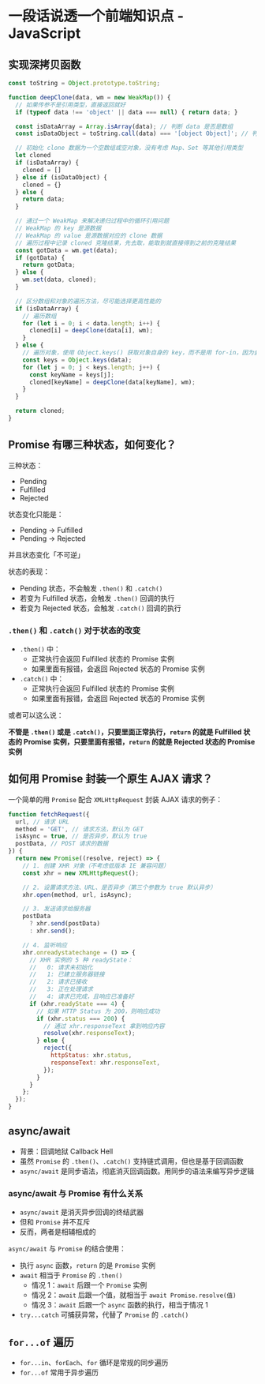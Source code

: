 # 一段话说透一个前端知识点 - JavaScript

## 实现深拷贝函数

```js
const toString = Object.prototype.toString;

function deepClone(data, wm = new WeakMap()) {
  // 如果传参不是引用类型，直接返回就好
  if (typeof data !== 'object' || data === null) { return data; }

  const isDataArray = Array.isArray(data); // 判断 data 是否是数组
  const isDataObject = toString.call(data) === '[object Object]'; // 判断 data 是否是对象

  // 初始化 clone 数据为一个空数组或空对象，没有考虑 Map、Set 等其他引用类型
  let cloned
  if (isDataArray) {
    cloned = []
  } else if (isDataObject) {
    cloned = {}
  } else {
    return data;
  }

  // 通过一个 WeakMap 来解决递归过程中的循环引用问题
  // WeakMap 的 key 是源数据
  // WeakMap 的 value 是源数据对应的 clone 数据
  // 遍历过程中记录 cloned 克隆结果，先去取，能取到就直接得到之前的克隆结果
  const gotData = wm.get(data);
  if (gotData) {
    return gotData;
  } else {
    wm.set(data, cloned);
  }

  // 区分数组和对象的遍历方法，尽可能选择更高性能的
  if (isDataArray) {
    // 遍历数组
    for (let i = 0; i < data.length; i++) {
      cloned[i] = deepClone(data[i], wm);
    }
  } else {
    // 遍历对象，使用 Object.keys() 获取对象自身的 key，而不是用 for-in，因为会遍历原型链
    const keys = Object.keys(data);
    for (let j = 0; j < keys.length; j++) {
      const keyName = keys[j];
      cloned[keyName] = deepClone(data[keyName], wm);
    }
  }

  return cloned;
}
```

## Promise 有哪三种状态，如何变化？

三种状态：

* Pending
* Fulfilled
* Rejected

状态变化只能是：

* Pending -> Fulfilled
* Pending -> Rejected

并且状态变化「不可逆」

状态的表现：

* Pending 状态，不会触发 `.then()` 和 `.catch()`
* 若变为 Fulfilled 状态，会触发 `.then()` 回调的执行
* 若变为 Rejected 状态，会触发 `.catch()` 回调的执行

### `.then()` 和 `.catch()` 对于状态的改变

* `.then()` 中：
  * 正常执行会返回 Fulfilled 状态的 Promise 实例
  * 如果里面有报错，会返回 Rejected 状态的 Promise 实例
* `.catch()` 中：
  * 正常执行会返回 Fulfilled 状态的 Promise 实例
  * 如果里面有报错，会返回 Rejected 状态的 Promise 实例

或者可以这么说：

**不管是 `.then()` 或是 `.catch()`，只要里面正常执行，`return` 的就是 Fulfilled 状态的 Promise 实例，只要里面有报错，`return` 的就是 Rejected 状态的 Promise 实例**

## 如何用 Promise 封装一个原生 AJAX 请求？

一个简单的用 `Promise` 配合 `XMLHttpRequest` 封装 AJAX 请求的例子：

```js
function fetchRequest({
  url, // 请求 URL
  method = 'GET', // 请求方法，默认为 GET
  isAsync = true, // 是否异步，默认为 true
  postData, // POST 请求的数据
}) {
  return new Promise((resolve, reject) => {
    // 1. 创建 XHR 对象（不考虑低版本 IE 兼容问题）
    const xhr = new XMLHttpRequest();

    // 2. 设置请求方法、URL、是否异步（第三个参数为 true 默认异步）
    xhr.open(method, url, isAsync);

    // 3. 发送请求给服务器
    postData
      ? xhr.send(postData)
      : xhr.send();

    // 4. 监听响应
    xhr.onreadystatechange = () => {
      // XHR 实例的 5 种 readyState：
      //   0: 请求未初始化
      //   1: 已建立服务器链接
      //   2: 请求已接收
      //   3: 正在处理请求
      //   4: 请求已完成，且响应已准备好
      if (xhr.readyState === 4) {
        // 如果 HTTP Status 为 200，则响应成功
        if (xhr.status === 200) {
          // 通过 xhr.responseText 拿到响应内容
          resolve(xhr.responseText);
        } else {
          reject({
            httpStatus: xhr.status,
            responseText: xhr.responseText,
          });
        }
      }
    };
  });
}
```

## async/await

* 背景：回调地狱 Callback Hell
* 虽然 `Promise` 的 `.then()`、`.catch()` 支持链式调用，但也是基于回调函数
* `async/await` 是同步语法，彻底消灭回调函数。用同步的语法来编写异步逻辑

### async/await 与 Promise 有什么关系

* `async/await` 是消灭异步回调的终结武器
* 但和 `Promise` 并不互斥
* 反而，两者是相辅相成的

`async/await` 与 `Promise` 的结合使用：

* 执行 `async` 函数，`return` 的是 `Promise` 实例
* `await` 相当于 `Promise` 的 `.then()`
  * 情况 1：`await` 后跟一个 `Promise` 实例
  * 情况 2：`await` 后跟一个值，就相当于 `await Promise.resolve(值)`
  * 情况 3：`await` 后跟一个 `async` 函数的执行，相当于情况 1
* `try...catch` 可捕获异常，代替了 `Promise` 的 `.catch()`

## `for...of` 遍历

* `for...in`、`forEach`、`for` 循环是常规的同步遍历
* `for...of` 常用于异步遍历
